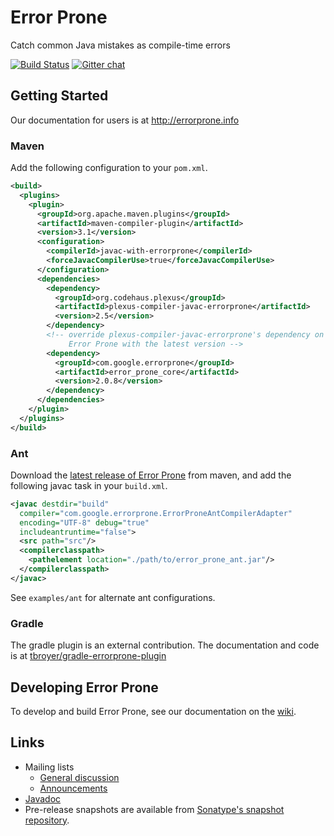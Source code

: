 # Error Prone

Catch common Java mistakes as compile-time errors

[![Build Status](https://travis-ci.org/google/error-prone.svg?branch=master)](https://travis-ci.org/google/error-prone) [![Gitter chat](https://badges.gitter.im/Join%20Chat.svg)](https://gitter.im/google/error-prone)

## Getting Started

Our documentation for users is at http://errorprone.info

### Maven

Add the following configuration to your `pom.xml`.

```xml
<build>
  <plugins>
    <plugin>
      <groupId>org.apache.maven.plugins</groupId>
      <artifactId>maven-compiler-plugin</artifactId>
      <version>3.1</version>
      <configuration>
        <compilerId>javac-with-errorprone</compilerId>
        <forceJavacCompilerUse>true</forceJavacCompilerUse>
      </configuration>
      <dependencies>
        <dependency>
          <groupId>org.codehaus.plexus</groupId>
          <artifactId>plexus-compiler-javac-errorprone</artifactId>
          <version>2.5</version>
        </dependency>
        <!-- override plexus-compiler-javac-errorprone's dependency on
             Error Prone with the latest version -->
        <dependency>
          <groupId>com.google.errorprone</groupId>
          <artifactId>error_prone_core</artifactId>
          <version>2.0.8</version>
        </dependency>
      </dependencies>
    </plugin>
  </plugins>
</build>
```

### Ant

Download the [latest release of Error Prone](https://repo1.maven.org/maven2/com/google/errorprone/error_prone_ant)
from maven, and add the following javac task in your `build.xml`.

```xml
<javac destdir="build"
  compiler="com.google.errorprone.ErrorProneAntCompilerAdapter"
  encoding="UTF-8" debug="true"
  includeantruntime="false">
  <src path="src"/>
  <compilerclasspath>
    <pathelement location="./path/to/error_prone_ant.jar"/>
  </compilerclasspath>
</javac>
```

See `examples/ant` for alternate ant configurations.

### Gradle

The gradle plugin is an external contribution. The documentation and code is
at [tbroyer/gradle-errorprone-plugin](https://github.com/tbroyer/gradle-errorprone-plugin)


## Developing Error Prone

To develop and build Error Prone, see our documentation on the
[wiki](https://github.com/google/error-prone/wiki/For-Developers).

## Links
- Mailing lists
  - [General discussion](https://groups.google.com/forum/#!forum/error-prone-discuss)
  - [Announcements](https://groups.google.com/forum/#!forum/error-prone-announce)
- [Javadoc](http://errorprone.info/api/latest/)
- Pre-release snapshots are available from [Sonatype's snapshot
  repository](https://oss.sonatype.org/content/repositories/snapshots/com/google/errorprone/).
